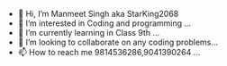 - 👋 Hi, I’m Manmeet Singh aka StarKing2068
- 👀 I’m interested in Coding and programming ...
- 🌱 I’m currently learning in Class 9th ...
- 💞️ I’m looking to collaborate on any coding problems...
- 📫 How to reach me 9814536286,9041390264 ...

<!---
StarKing2068/StarKing2068 is a ✨ special ✨ repository because its `README.md` (this file) appears on your GitHub profile.
You can click the Preview link to take a look at your changes.
--->
